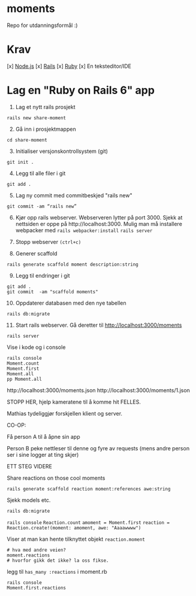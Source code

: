 # moments
Repo for utdanningsformål :)

# Krav

[x] [Node.js](https://nodejs.org/en/)
[x] [Rails](https://rubyonrails.org/)
[x] [Ruby](https://www.ruby-lang.org/en/)
[x] En teksteditor/IDE

# Lag en "Ruby on Rails 6" app

1. Lag et nytt rails prosjekt

`rails new share-moment`

2. Gå inn i prosjektmappen

`cd share-moment`

3. Initialiser versjonskontrollsystem (git)

`git init .`

4. Legg til alle filer i git

`git add .`

5. Lag ny commit med commitbeskjed "rails new"

`git commit -am “rails new”`

6. Kjør opp rails webserver. Webserveren lytter på port 3000.
Sjekk at nettsiden er oppe på http://localhost:3000.
Mulig man må installere webpacker med `rails webpacker:install`
`rails server`

7. Stopp webserver `(ctrl+c)`

8. Generer scaffold

`rails generate scaffold moment description:string`

9. Legg til endringer i git

```
git add .
git commit  -am "scaffold moments"
```

10. Oppdaterer databasen med den nye tabellen

`rails db:migrate`

11. Start rails webserver. Gå deretter til [http://localhost:3000/moments](http://localhost:3000/moments)

`rails server`

Vise i kode og i console

    rails console
    Moment.count
    Moment.first
    Moment.all
    pp Moment.all

http://localhost:3000/moments.json
http://localhost:3000/moments/1.json

STOPP HER, hjelp kameratene til å komme hit FELLES.

Mathias tydeliggjør forskjellen klient og server.

CO-OP:

Få person A til å åpne sin app

Person B peke nettleser til denne og fyre av requests (mens andre person ser i sine logger at ting skjer)

ETT STEG VIDERE

Share reactions on those cool moments

    rails generate scaffold reaction moment:references awe:string

Sjekk models etc. 

`rails db:migrate`

`rails console`
`Reaction.count`
`amoment = Moment.first`
`reaction = Reaction.create!(moment: amoment, awe: "Aaaawwww")`

Viser at man kan hente tilknyttet objekt
`reaction.moment`
    
    # hva med andre veien?
    moment.reactions 
    # hvorfor gikk det ikke? la oss fikse.
    

legg til `has_many :reactions` i moment.rb

    rails console
    Moment.first.reactions
    
